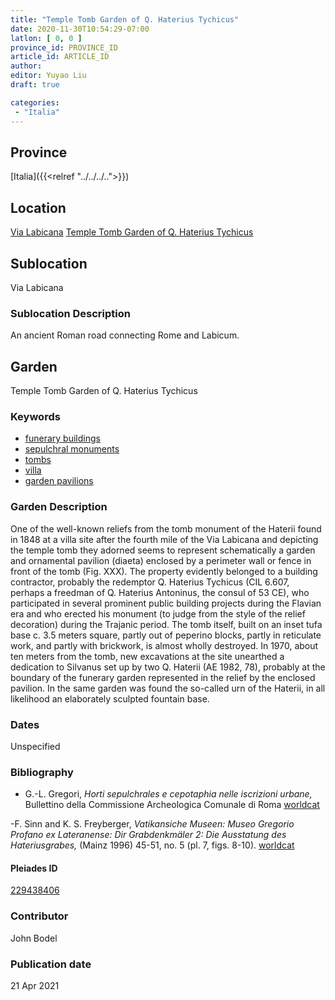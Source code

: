 ```yaml
---
title: "Temple Tomb Garden of Q. Haterius Tychicus"
date: 2020-11-30T10:54:29-07:00
latlon: [ 0, 0 ]
province_id: PROVINCE_ID
article_id: ARTICLE_ID
author:
editor: Yuyao Liu
draft: true

categories:
 - "Italia"
---
```


## Province
[Italia]({{<relref "../../../..">}})

## Location
[Via Labicana](https://pleiades.stoa.org/places/74935822)
[Temple Tomb Garden of Q. Haterius Tychicus](https://pleiades.stoa.org/places/229438406)

<!--### Location Description-->

<!-- LEAVE THIS BLANK FOR NOW -->

## Sublocation
Via Labicana

### Sublocation Description
An ancient Roman road connecting Rome and Labicum.


## Garden
Temple Tomb Garden of Q. Haterius Tychicus

### Keywords
- [funerary buildings](http://vocab.getty.edu/page/aat/300005866)
- [sepulchral monuments](http://vocab.getty.edu/page/aat/300005909)
- [tombs](http://vocab.getty.edu/page/aat/300005926)
- [villa](http://vocab.getty.edu/page/aat/300005517)
- [garden pavilions](http://vocab.getty.edu/page/aat/300006819)

### Garden Description

One of the well-known reliefs from the tomb monument of the Haterii found in 1848 at a villa site after the fourth mile of the Via Labicana and depicting the temple tomb they adorned seems to represent schematically a garden and ornamental pavilion (diaeta) enclosed by a perimeter wall or fence in front of the tomb (Fig. XXX). The property evidently belonged to a building contractor, probably the redemptor Q. Haterius Tychicus (CIL 6.607, perhaps a  freedman of Q. Haterius Antoninus, the consul of 53 CE), who participated in several prominent public building projects during the Flavian era and who erected his monument (to judge from the style of the relief decoration) during the Trajanic period. The tomb itself, built on an inset tufa base c. 3.5 meters square, partly out of peperino blocks, partly in reticulate work, and partly with brickwork, is almost wholly destroyed. In 1970, about ten meters from the tomb, new excavations at the site unearthed a dedication to Silvanus set up by two Q. Haterii (AE 1982, 78), probably at the boundary of the funerary garden represented in the relief by the enclosed pavilion. In the same garden was found the so-called urn of the Haterii, in all likelihood an elaborately sculpted fountain base.




### Dates
Unspecified


### Bibliography
- G.-L. Gregori, *Horti sepulchrales e cepotaphia nelle iscrizioni urbane,* Bullettino della Commissione Archeologica Comunale di Roma [worldcat](http://www.worldcat.org/oclc/886794800)

-F. Sinn and K. S. Freyberger, *Vatikansiche Museen: Museo Gregorio Profano ex Lateranense: Dir Grabdenkmäler 2: Die Ausstatung des Hateriusgrabes,* (Mainz 1996) 45-51, no. 5 (pl. 7, figs. 8-10). [worldcat](http://www.worldcat.org/oclc/312453022)




<!--#### Periodo ID-->

<!-- [PERIODO_ID](https://pleiades.stoa.org/places/PLEIADES_ID) -->

#### Pleiades ID

[229438406](https://pleiades.stoa.org/places/229438406)



### Contributor
John Bodel


### Publication date


21 Apr 2021
<!--### Related articles-->

<!-- Links to other related articles. Leave blank for now -->